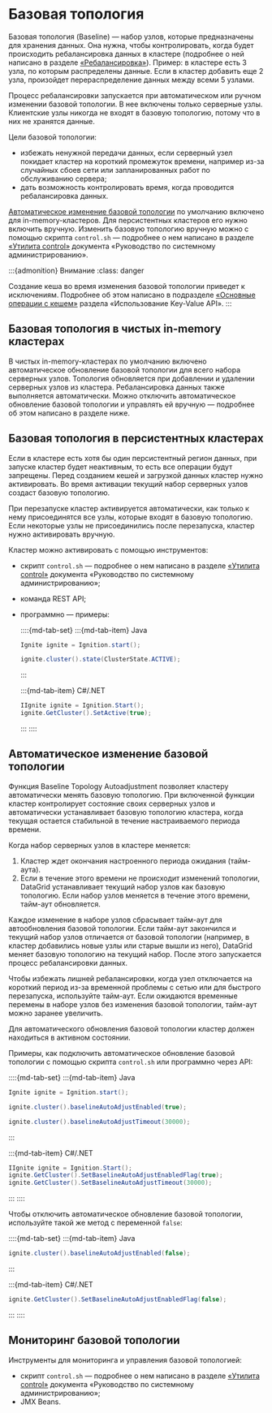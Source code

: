 # Базовая топология

Базовая топология (Baseline) — набор узлов, которые предназначены для хранения данных. Она нужна, чтобы контролировать, когда будет происходить ребалансировка данных в кластере (подробнее о ней написано в разделе [«Ребалансировка»](rebalancing.md)). Пример: в кластере есть 3 узла, по которым распределены данные. Если в кластер добавить еще 2 узла, произойдет перераспределение данных между всеми 5 узлами.

Процесс ребалансировки запускается при автоматическом или ручном изменении базовой топологии. В нее включены только серверные узлы. Клиентские узлы никогда не входят в базовую топологию, потому что в них не хранятся данные.

Цели базовой топологии:

- избежать ненужной передачи данных, если серверный узел покидает кластер на короткий промежуток времени, например из-за случайных сбоев сети или запланированных работ по обслуживанию сервера;
- дать возможность контролировать время, когда проводится ребалансировка данных.

[Автоматическое изменение базовой топологии](#автоматическое-изменение-базовой-топологии) по умолчанию включено для in-memory-кластеров. Для персистентных кластеров его нужно включить вручную. Изменить базовую топологию вручную можно с помощью скрипта `control.sh` — подробнее о нем написано в разделе [«Утилита control»](../../administration-guide/md/control-sh.md) документа «Руководство по системному администрированию».

:::{admonition} Внимание
:class: danger

Создание кеша во время изменения базовой топологии приведет к исключениям. Подробнее об этом написано в подразделе [«Основные операции с кешем»](basic_cache_operations.md) раздела «Использование Key-Value API».
:::

## Базовая топология в чистых in-memory кластерах

В чистых in-memory-кластерах по умолчанию включено автоматическое обновление базовой топологии для всего набора серверных узлов. Топология обновляется при добавлении и удалении серверных узлов из кластера. Ребалансировка данных также выполняется автоматически. Можно отключить автоматическое обновление базовой топологии и управлять ей вручную — подробнее об этом написано в разделе ниже.

## Базовая топология в персистентных кластерах

Если в кластере есть хотя бы один персистентный регион данных, при запуске кластер будет неактивным, то есть все операции будут запрещены. Перед созданием кешей и загрузкой данных кластер нужно активировать. Во время активации текущий набор серверных узлов создаст базовую топологию.

При перезапуске кластер активируется автоматически, как только к нему присоединятся все узлы, которые входят в базовую топологию. Если некоторые узлы не присоединились после перезапуска, кластер нужно активировать вручную.

Кластер можно активировать с помощью инструментов:

- скрипт `control.sh` — подробнее о нем написано в разделе [«Утилита control»](../../administration-guide/md/control-sh.md) документа «Руководство по системному администрированию»;
- команда REST API;
- программно — примеры:

   ::::{md-tab-set}
   :::{md-tab-item} Java
   ```java
   Ignite ignite = Ignition.start();

   ignite.cluster().state(ClusterState.ACTIVE);
   ```
   :::

   :::{md-tab-item} C\#/.NET
   ```c#
   IIgnite ignite = Ignition.Start();
   ignite.GetCluster().SetActive(true);
   ```
   :::
   ::::

## Автоматическое изменение базовой топологии

Функция Baseline Topology Autoadjustment позволяет кластеру автоматически менять базовую топологию. При включенной функции кластер контролирует состояние своих серверных узлов и автоматически устанавливает базовую топологию кластера, когда текущая остается стабильной в течение настраиваемого периода времени.

Когда набор серверных узлов в кластере меняется:

1. Кластер ждет окончания настроенного периода ожидания (тайм-аута).
2. Если в течение этого времени не происходит изменений топологии, DataGrid устанавливает текущий набор узлов как базовую топологию. Если набор узлов меняется в течение этого времени, тайм-аут обновляется.

Каждое изменение в наборе узлов сбрасывает тайм-аут для автообновления базовой топологии. Если тайм-аут закончился и текущий набор узлов отличается от базовой топологии (например, в кластер добавились новые узлы или старые вышли из него), DataGrid меняет базовую топологию на текущий набор. После этого запускается процесс ребалансировки данных.

Чтобы избежать лишней ребалансировки, когда узел отключается на короткий период из-за временной проблемы с сетью или для быстрого перезапуска, используйте тайм-аут. Если ожидаются временные перемены в наборе узлов без изменения базовой топологии, тайм-аут можно заранее увеличить.

Для автоматического обновления базовой топологии кластер должен находиться в активном состоянии.

Примеры, как подключить автоматическое обновление базовой топологии с помощью скрипта `control.sh` или программно через API:

::::{md-tab-set}
:::{md-tab-item} Java
```java
Ignite ignite = Ignition.start();

ignite.cluster().baselineAutoAdjustEnabled(true);

ignite.cluster().baselineAutoAdjustTimeout(30000);
```
:::

:::{md-tab-item} C\#/.NET
```c#
IIgnite ignite = Ignition.Start();
ignite.GetCluster().SetBaselineAutoAdjustEnabledFlag(true);
ignite.GetCluster().SetBaselineAutoAdjustTimeout(30000);
```
:::
::::

Чтобы отключить автоматическое обновление базовой топологии, используйте такой же метод с переменной `false`:

::::{md-tab-set}
:::{md-tab-item} Java
```java
ignite.cluster().baselineAutoAdjustEnabled(false);
```
:::

:::{md-tab-item} C\#/.NET
```c#
ignite.GetCluster().SetBaselineAutoAdjustEnabledFlag(false);
```
:::
::::

## Мониторинг базовой топологии

Инструменты для мониторинга и управления базовой топологией:

- скрипт `control.sh` — подробнее о нем написано в разделе [«Утилита control»](../../administration-guide/md/control-sh.md) документа «Руководство по системному администрированию»;
- JMX Beans.